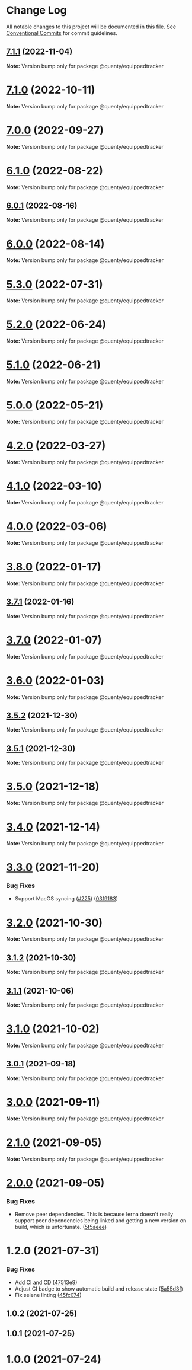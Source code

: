 # Change Log

All notable changes to this project will be documented in this file.
See [Conventional Commits](https://conventionalcommits.org) for commit guidelines.

## [7.1.1](https://github.com/Quenty/NevermoreEngine/compare/@quenty/equippedtracker@7.1.0...@quenty/equippedtracker@7.1.1) (2022-11-04)

**Note:** Version bump only for package @quenty/equippedtracker





# [7.1.0](https://github.com/Quenty/NevermoreEngine/compare/@quenty/equippedtracker@7.0.0...@quenty/equippedtracker@7.1.0) (2022-10-11)

**Note:** Version bump only for package @quenty/equippedtracker





# [7.0.0](https://github.com/Quenty/NevermoreEngine/compare/@quenty/equippedtracker@6.1.0...@quenty/equippedtracker@7.0.0) (2022-09-27)

**Note:** Version bump only for package @quenty/equippedtracker





# [6.1.0](https://github.com/Quenty/NevermoreEngine/compare/@quenty/equippedtracker@6.0.1...@quenty/equippedtracker@6.1.0) (2022-08-22)

**Note:** Version bump only for package @quenty/equippedtracker





## [6.0.1](https://github.com/Quenty/NevermoreEngine/compare/@quenty/equippedtracker@6.0.0...@quenty/equippedtracker@6.0.1) (2022-08-16)

**Note:** Version bump only for package @quenty/equippedtracker





# [6.0.0](https://github.com/Quenty/NevermoreEngine/compare/@quenty/equippedtracker@5.3.0...@quenty/equippedtracker@6.0.0) (2022-08-14)

**Note:** Version bump only for package @quenty/equippedtracker





# [5.3.0](https://github.com/Quenty/NevermoreEngine/compare/@quenty/equippedtracker@5.2.0...@quenty/equippedtracker@5.3.0) (2022-07-31)

**Note:** Version bump only for package @quenty/equippedtracker





# [5.2.0](https://github.com/Quenty/NevermoreEngine/compare/@quenty/equippedtracker@5.1.0...@quenty/equippedtracker@5.2.0) (2022-06-24)

**Note:** Version bump only for package @quenty/equippedtracker





# [5.1.0](https://github.com/Quenty/NevermoreEngine/compare/@quenty/equippedtracker@5.0.0...@quenty/equippedtracker@5.1.0) (2022-06-21)

**Note:** Version bump only for package @quenty/equippedtracker





# [5.0.0](https://github.com/Quenty/NevermoreEngine/compare/@quenty/equippedtracker@4.2.0...@quenty/equippedtracker@5.0.0) (2022-05-21)

**Note:** Version bump only for package @quenty/equippedtracker





# [4.2.0](https://github.com/Quenty/NevermoreEngine/compare/@quenty/equippedtracker@4.1.0...@quenty/equippedtracker@4.2.0) (2022-03-27)

**Note:** Version bump only for package @quenty/equippedtracker





# [4.1.0](https://github.com/Quenty/NevermoreEngine/compare/@quenty/equippedtracker@4.0.0...@quenty/equippedtracker@4.1.0) (2022-03-10)

**Note:** Version bump only for package @quenty/equippedtracker





# [4.0.0](https://github.com/Quenty/NevermoreEngine/compare/@quenty/equippedtracker@3.8.0...@quenty/equippedtracker@4.0.0) (2022-03-06)

**Note:** Version bump only for package @quenty/equippedtracker





# [3.8.0](https://github.com/Quenty/NevermoreEngine/compare/@quenty/equippedtracker@3.7.1...@quenty/equippedtracker@3.8.0) (2022-01-17)

**Note:** Version bump only for package @quenty/equippedtracker





## [3.7.1](https://github.com/Quenty/NevermoreEngine/compare/@quenty/equippedtracker@3.7.0...@quenty/equippedtracker@3.7.1) (2022-01-16)

**Note:** Version bump only for package @quenty/equippedtracker





# [3.7.0](https://github.com/Quenty/NevermoreEngine/compare/@quenty/equippedtracker@3.6.0...@quenty/equippedtracker@3.7.0) (2022-01-07)

**Note:** Version bump only for package @quenty/equippedtracker





# [3.6.0](https://github.com/Quenty/NevermoreEngine/compare/@quenty/equippedtracker@3.5.2...@quenty/equippedtracker@3.6.0) (2022-01-03)

**Note:** Version bump only for package @quenty/equippedtracker





## [3.5.2](https://github.com/Quenty/NevermoreEngine/compare/@quenty/equippedtracker@3.5.1...@quenty/equippedtracker@3.5.2) (2021-12-30)

**Note:** Version bump only for package @quenty/equippedtracker





## [3.5.1](https://github.com/Quenty/NevermoreEngine/compare/@quenty/equippedtracker@3.5.0...@quenty/equippedtracker@3.5.1) (2021-12-30)

**Note:** Version bump only for package @quenty/equippedtracker





# [3.5.0](https://github.com/Quenty/NevermoreEngine/compare/@quenty/equippedtracker@3.4.0...@quenty/equippedtracker@3.5.0) (2021-12-18)

**Note:** Version bump only for package @quenty/equippedtracker





# [3.4.0](https://github.com/Quenty/NevermoreEngine/compare/@quenty/equippedtracker@3.3.0...@quenty/equippedtracker@3.4.0) (2021-12-14)

**Note:** Version bump only for package @quenty/equippedtracker





# [3.3.0](https://github.com/Quenty/NevermoreEngine/compare/@quenty/equippedtracker@3.2.0...@quenty/equippedtracker@3.3.0) (2021-11-20)


### Bug Fixes

* Support MacOS syncing ([#225](https://github.com/Quenty/NevermoreEngine/issues/225)) ([03f9183](https://github.com/Quenty/NevermoreEngine/commit/03f918392c6a5bdd33f8a17c38de371d1e06c67a))





# [3.2.0](https://github.com/Quenty/NevermoreEngine/compare/@quenty/equippedtracker@3.1.2...@quenty/equippedtracker@3.2.0) (2021-10-30)

**Note:** Version bump only for package @quenty/equippedtracker





## [3.1.2](https://github.com/Quenty/NevermoreEngine/compare/@quenty/equippedtracker@3.1.1...@quenty/equippedtracker@3.1.2) (2021-10-30)

**Note:** Version bump only for package @quenty/equippedtracker





## [3.1.1](https://github.com/Quenty/NevermoreEngine/compare/@quenty/equippedtracker@3.1.0...@quenty/equippedtracker@3.1.1) (2021-10-06)

**Note:** Version bump only for package @quenty/equippedtracker





# [3.1.0](https://github.com/Quenty/NevermoreEngine/compare/@quenty/equippedtracker@3.0.1...@quenty/equippedtracker@3.1.0) (2021-10-02)

**Note:** Version bump only for package @quenty/equippedtracker





## [3.0.1](https://github.com/Quenty/NevermoreEngine/compare/@quenty/equippedtracker@3.0.0...@quenty/equippedtracker@3.0.1) (2021-09-18)

**Note:** Version bump only for package @quenty/equippedtracker





# [3.0.0](https://github.com/Quenty/NevermoreEngine/compare/@quenty/equippedtracker@2.1.0...@quenty/equippedtracker@3.0.0) (2021-09-11)

**Note:** Version bump only for package @quenty/equippedtracker





# [2.1.0](https://github.com/Quenty/NevermoreEngine/compare/@quenty/equippedtracker@2.0.0...@quenty/equippedtracker@2.1.0) (2021-09-05)

**Note:** Version bump only for package @quenty/equippedtracker





# [2.0.0](https://github.com/Quenty/NevermoreEngine/compare/@quenty/equippedtracker@1.2.0...@quenty/equippedtracker@2.0.0) (2021-09-05)


### Bug Fixes

* Remove peer dependencies. This is because lerna doesn't really support peer dependencies being linked and getting a new version on build, which is unfortunate. ([5f5aeee](https://github.com/Quenty/NevermoreEngine/commit/5f5aeeea8de9975435309e53679f0ef7064f9dd0))





# 1.2.0 (2021-07-31)


### Bug Fixes

* Add CI and CD ([47513e9](https://github.com/Quenty/NevermoreEngine/commit/47513e9b568162707534af132396dd8756947dd3))
* Adjust CI badge to show automatic build and release state ([5a55d3f](https://github.com/Quenty/NevermoreEngine/commit/5a55d3f19bf8d66a760d67da9b56ed47fab74656))
* Fix selene linting ([45fc074](https://github.com/Quenty/NevermoreEngine/commit/45fc07489ee59127ac6582689f19a0e87c1e5b5a))



## 1.0.2 (2021-07-25)



## 1.0.1 (2021-07-25)



# 1.0.0 (2021-07-24)
